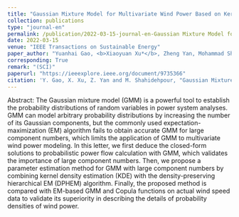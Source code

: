 ```yaml
---
title: "Gaussian Mixture Model for Multivariate Wind Power Based on Kernel Density Estimation and Component Number Reduction"
collection: publications
type: "journal-en"
permalink: /publication/2022-03-15-journal-en-Gaussian Mixture Model for Multivariate Wind Power Based on Kernel Density Estimation and Component Number Reduction
date: 2022-03-15
venue: "IEEE Transactions on Sustainable Energy"
paper_author: "Yuanhai Gao, <b>Xiaoyuan Xu*</b>, Zheng Yan, Mohammad Shahidehpour"
corresponding: True
remark: "(SCI)"
paperurl: "https://ieeexplore.ieee.org/document/9735366"
citation: 'Y. Gao, X. Xu, Z. Yan and M. Shahidehpour, "Gaussian Mixture Model for Multivariate Wind Power Based on Kernel Density Estimation and Component Number Reduction," <i>IEEE Transactions on Sustainable Energy</i>, vol. 13, no. 3, pp. 1853-1856, July 2022.'
---
```


Abstract:
The Gaussian mixture model (GMM) is a powerful tool to establish the probability distributions of random variables in power system analyses. GMM can model arbitrary probability distributions by increasing the number of its Gaussian components, but the commonly used expectation-maximization (EM) algorithm fails to obtain accurate GMM for large component numbers, which limits the application of GMM to multivariate wind power modeling. In this letter, we first deduce the closed-form solutions to probabilistic power flow calculation with GMM, which validates the importance of large component numbers. Then, we propose a parameter estimation method for GMM with large component numbers by combining kernel density estimation (KDE) with the density-preserving hierarchical EM (DPHEM) algorithm. Finally, the proposed method is compared with EM-based GMM and Copula functions on actual wind speed data to validate its superiority in describing the details of probability densities of wind power.